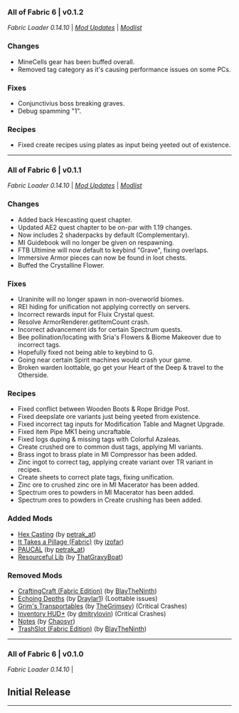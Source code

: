 ### All of Fabric 6 | v0.1.2

_Fabric Loader 0.14.10_ | _[Mod Updates](https://github.com/TeamAOF/All-of-Fabric-6/blob/main/changelogs/changelog_mods_0.1.1.md)_ | _[Modlist](https://github.com/TeamAOF/All-of-Fabric-6/blob/main/changelogs/modlist_0.1.1.md)_

### Changes

* MineCells gear has been buffed overall.
* Removed tag category as it's causing performance issues on some PCs.

### Fixes

* Conjunctivius boss breaking graves.
* Debug spamming "1".

### Recipes

* Fixed create recipes using plates as input being yeeted out of existence.
---

### All of Fabric 6 | v0.1.1

_Fabric Loader 0.14.10_ | _[Mod Updates](https://github.com/TeamAOF/All-of-Fabric-6/blob/main/changelogs/changelog_mods_0.1.1.md)_ | _[Modlist](https://github.com/TeamAOF/All-of-Fabric-6/blob/main/changelogs/modlist_0.1.1.md)_

### Changes 

* Added back Hexcasting quest chapter.
* Updated AE2 quest chapter to be on-par with 1.19 changes.
* Now includes 2 shaderpacks by default (Complementary).
* MI Guidebook will no longer be given on respawning.
* FTB Ultimine will now default to keybind "Grave", fixing overlaps.
* Immersive Armor pieces can now be found in loot chests.
* Buffed the Crystalline Flower.

### Fixes

* Uraninite will no longer spawn in non-overworld biomes.
* REI hiding for unification not applying correctly on servers.
* Incorrect rewards input for Fluix Crystal quest.
* Resolve ArmorRenderer.getItemCount crash.
* Incorrect advancement ids for certain Spectrum quests.
* Bee pollination/locating with Sria's Flowers & Biome Makeover due to incorrect tags.
* Hopefully fixed not being able to keybind to G.
* Going near certain Spirit machines would crash your game.
* Broken warden loottable, go get your Heart of the Deep & travel to the Otherside.

### Recipes

* Fixed conflict between Wooden Boots & Rope Bridge Post.
* Fixed deepslate ore variants just being yeeted from existence.
* Fixed incorrect tag inputs for Modification Table and Magnet Upgrade.
* Fixed item Pipe MK1 being uncraftable.
* Fixed logs duping & missing tags with Colorful Azaleas.
* Create crushed ore to common dust tags, applying MI variants.
* Brass ingot to brass plate in MI Compressor has been added.
* Zinc ingot to correct tag, applying create variant over TR variant in recipes.
* Create sheets to correct plate tags, fixing unification.
* Zinc ore to crushed zinc ore in MI Macerator has been added.
* Spectrum ores to powders in MI Macerator has been added.
* Spectrum ores to powders in Create crushing has been added.

### Added Mods

  * [Hex Casting](https://www.curseforge.com/minecraft/mc-mods/hexcasting) (by [petrak_at](https://www.curseforge.com/members/petrak_at/projects))
  * [It Takes a Pillage (Fabric)](https://www.curseforge.com/minecraft/mc-mods/it-takes-a-pillage-fabric) (by [izofar](https://www.curseforge.com/members/izofar/projects))
  * [PAUCAL](https://www.curseforge.com/minecraft/mc-mods/paucal) (by [petrak_at](https://www.curseforge.com/members/petrak_at/projects))
  * [Resourceful Lib](https://www.curseforge.com/minecraft/mc-mods/resourceful-lib) (by [ThatGravyBoat](https://www.curseforge.com/members/ThatGravyBoat/projects))

### Removed Mods

  * [CraftingCraft (Fabric Edition)](https://www.curseforge.com/minecraft/mc-mods/craftingcraft-fabric) (by [BlayTheNinth](https://www.curseforge.com/members/BlayTheNinth/projects))
  * [Echoing Depths](https://www.curseforge.com/minecraft/mc-mods/echoing-depths) (by [Draylar1](https://www.curseforge.com/members/Draylar1/projects)) (Loottable issues)
  * [Grim's Transportables](https://www.curseforge.com/minecraft/mc-mods/grims-transportables) (by [TheGrimsey](https://www.curseforge.com/members/TheGrimsey/projects)) (Critical Crashes)
  * [Inventory HUD+](https://www.curseforge.com/minecraft/mc-mods/inventory-hud-forge) (by [dmitrylovin](https://www.curseforge.com/members/dmitrylovin/projects)) (Critical Crashes)
  * [Notes](https://www.curseforge.com/minecraft/mc-mods/notes) (by [Chaosyr](https://www.curseforge.com/members/Chaosyr/projects))
  * [TrashSlot (Fabric Edition)](https://www.curseforge.com/minecraft/mc-mods/trashslot-fabric-edition) (by [BlayTheNinth](https://www.curseforge.com/members/BlayTheNinth/projects))

---

### All of Fabric 6 | v0.1.0

_Fabric Loader 0.14.10_ |

## Initial Release
---